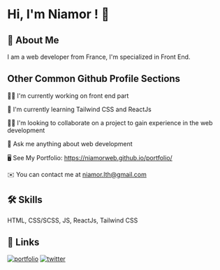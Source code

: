 
# Hi, I'm Niamor ! 👋


## 🚀 About Me
I am a web developer from France, I'm specialized in Front End.



## Other Common Github Profile Sections
👩‍💻 I'm currently working on front end part

🧠 I'm currently learning Tailwind CSS and ReactJs

👯‍♀️ I'm looking to collaborate on a project to gain experience in the web development

💬 Ask me anything about web development

🖥️ See My Portfolio: https://niamorweb.github.io/portfolio/

✉️ You can contact me at niamor.lth@gmail.com

## 🛠 Skills
HTML, CSS/SCSS, JS, ReactJs, Tailwind CSS


## 🔗 Links
[![portfolio](https://img.shields.io/badge/my_portfolio-000?style=for-the-badge&logo=ko-fi&logoColor=white)](https://niamorweb.github.io/portfolio/)
[![twitter](https://img.shields.io/badge/twitter-1DA1F2?style=for-the-badge&logo=twitter&logoColor=white)](https://twitter.com/niamor_web)
